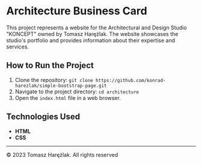 # Architecture Business Card

This project represents a website for the Architectural and Design Studio "KONCEPT" owned by Tomasz Harężlak. The website showcases the studio's portfolio and provides information about their expertise and services.

## How to Run the Project

1. Clone the repository: `git clone https://github.com/konrad-harezlak/simple-bootstrap-page.git`
2. Navigate to the project directory: `cd architecture`
3. Open the `index.html` file in a web browser.

## Technologies Used

- **HTML**
- **CSS**

---

© 2023 Tomasz Harężlak. All rights reserved
